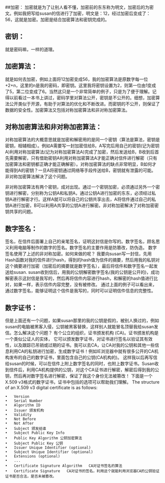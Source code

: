 ##加密：
加密就是为了让别人看不懂，加密前的东东称为明文，加密后的为密文。例如我把写给susan的信进行了加密，明文是：12，经过加密后变成了：56，这就是加密。加密是结合加密算法和密钥完成的。



## 密钥：
就是密码嘛，一样的道理。



## 加密算法：
就是如何去加密，例如上面将12加密变成56，我的加密算法是原数字每一位+2+n，这里的n是我的密码，即密钥。这里我将密钥设置为2，则第一位由1变成了5，第二位变成了6。当然这只是一个非常简单的例子，只是为了便于理解。记得以前看过一本书上讲过，密码学里对算法公开，密钥是不公开的。细想，加密算法公开类似于开源，有助于对算法的优化和不断改进。而密钥的不公开，则保证了数据的安全性。加密算法又包括对称加密算法和非对称加密算法。



## 对称加密算法和非对称加密算法：
对称加密算法的大概意思就是加密和解密用的是同一个密钥（算法是算法，密钥是密钥，相辅相成）。例如A需要写一封加密信给B，A写完后用自己的密钥(记为密钥A)利用对称加密算法(记为对称加密算法A)完成了加密，然后发送给B，B收到后首先需要解密，只有借助密钥A利用对称加密算法A才能正确对信件进行解密（只有加密算法和密钥都正确才能正确解密）。对称加密算法的缺点非常明显，B如何才能得到A的密钥？一旦A将密钥通过网络等手段传送给B，密钥就有泄露的可能。非对称加密算法解决了这个问题。 

非对称加密算法有两个密钥，成对出现。通过一个密钥加密，必须通过另外一个密钥进行解密，分别称为公钥A和私钥A，通过公钥A进行加密的东东，必须经过私钥A进行解密才行。这样A就可以将自己的公钥共享出去，A将信件通过自己的私钥A进行加密，B可以利用A共享的公钥A进行解密。非对称加密解决了对称加密密钥共享的问题。



## 数字签名：
签名，在信件后面署上自己的亲笔签名，证明这封信是你写的。数字签名，顾名思义利用电脑等制作的数字的签名。数字签名的主要作用是防篡改，防伪造。 
数字签名使用了上述的非对称加密。如何来做的呢？ 
我要向susan写一封信，先用Hash函数对我的信件进行hash，得到的hash值为信件的摘要，然后用我的私钥对这个摘要进行加密（加密后的摘要就是数字签名），最后将信件和数字签名一起发送给susan. 
susan收到信后，用我的公钥解密数字签名(我的公钥是公开的)，成功解密表示这封信是我写的，然后再将信件内容进行hash，和解密的hash值进行比对，如果一样，表示信件内容完整，没有被修改。 
通过上面的例子可以看出来， 通过数字签名，能够证明这个信件是我写的，同时可以证明信件信息的完整性。



## 数字证书：
但是上面还有一个问题，如果susan那里的我的公钥是假的，被别人换过的，例如susan的电脑被黑客入侵，公钥被黑客替换，这样别人就能冒名顶替我给susan发信。怎么解决这个问题？ 
有个公立的组织，证书颁发机构 (CA)。证书颁发机构是一个类似公证人的实体， 它可以颁发数字证书，对证书进行签名以验证其有效性，以及跟踪已吊销或过期的证书。我可以去CA，让CA对我的公钥和其他一些信息利用CA的私钥进行加密，生成数字证书！例如IE浏览器中就有很多公开的CA机构发布的自己的数字证书，里面包含自己的公钥(CA机构的)。 
这样我以后再写信给susan的时候，可以在信件上附上数字签名的同时，也附上数字证书。Susan收到信件后，利用CA机构提供的公钥，对这个CA证书进行解密，解密后得到我的公钥，然后再对数字签名进行解密，保证了我这个身份无法被篡改！ 
下面是一个X.509 v3格式的数字证书，证书中包括的选项可以帮助我们理解。 
The structure of an X.509 v3 digital certificate is as follows:

```
•   Version
•   Serial Number
•   Algorithm ID
•   Issuer 颁发机构
•   Validity
•   Not Before
•   Not After
•   Subject 颁发给谁
•   Subject Public Key Info
•   Public Key Algorithm 公钥加密算法
•   Subject Public Key 公钥
•   Issuer Unique Identifier (optional)
•   Subject Unique Identifier (optional)
•   Extensions (optional)
•   ...
•   Certificate Signature Algorithm   CA对证书签名的算法
•   Certificate Signature   CA对证书的签名，利用这个就能利用浏览器CA的公钥验证证书是否合法，是否未被篡改。
```

